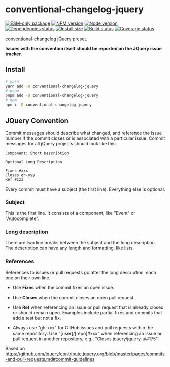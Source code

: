 # conventional-changelog-jquery

[![ESM-only package][package]][package-url]
[![NPM version][npm]][npm-url]
[![Node version][node]][node-url]
[![Dependencies status][deps]][deps-url]
[![Install size][size]][size-url]
[![Build status][build]][build-url]
[![Coverage status][coverage]][coverage-url]

[package]: https://img.shields.io/badge/package-ESM--only-ffe536.svg
[package-url]: https://nodejs.org/api/esm.html

[npm]: https://img.shields.io/npm/v/conventional-changelog-jquery.svg
[npm-url]: https://npmjs.com/package/conventional-changelog-jquery

[node]: https://img.shields.io/node/v/conventional-changelog-jquery.svg
[node-url]: https://nodejs.org

[deps]: https://img.shields.io/librariesio/release/npm/conventional-changelog-jquery
[deps-url]: https://libraries.io/npm/conventional-changelog-jquery/tree

[size]: https://packagephobia.com/badge?p=conventional-changelog-jquery
[size-url]: https://packagephobia.com/result?p=conventional-changelog-jquery

[build]: https://img.shields.io/github/actions/workflow/status/conventional-changelog/conventional-changelog/tests.yaml?branch=master
[build-url]: https://github.com/conventional-changelog/conventional-changelog/actions

[coverage]: https://coveralls.io/repos/github/conventional-changelog/conventional-changelog/badge.svg?branch=master
[coverage-url]: https://coveralls.io/github/conventional-changelog/conventional-changelog?branch=master

[conventional-changelog](https://github.com/conventional-changelog/conventional-changelog) [jQuery](https://github.com/jquery/jquery) preset.

**Issues with the convention itself should be reported on the JQuery issue tracker.**

## Install

```bash
# yarn
yarn add -D conventional-changelog-jquery
# pnpm
pnpm add -D conventional-changelog-jquery
# npm
npm i -D conventional-changelog-jquery
```

## JQuery Convention

Commit messages should describe what changed, and reference the issue number if the commit closes or is associated with a particular issue. Commit messages for all jQuery projects should look like this:

```
Component: Short Description

Optional Long Description

Fixes #xxx
Closes gh-yyy
Ref #zzz
```

Every commit must have a subject (the first line). Everything else is optional.

### Subject

This is the first line. It consists of a component, like "Event" or "Autocomplete".

### Long description

There are two line breaks between the subject and the long description. The description can have any length and formatting, like lists.

### References

References to issues or pull requests go after the long description, each one on their own line.

* Use **Fixes** when the commit fixes an open issue.

* Use **Closes** when the commit closes an open pull request.

* Use **Ref** when referencing an issue or pull request that is already closed or should remain open. Examples include partial fixes and commits that add a test but not a fix.

* Always use "gh-xxx" for GitHub issues and pull requests within the same repository. Use "\[user\]/\[repo\]#xxx" when referencing an issue or pull request in another repository, e.g., "Closes jquery/jquery-ui#175".

Based on https://github.com/jquery/contribute.jquery.org/blob/master/pages/commits-and-pull-requests.md#commit-guidelines
